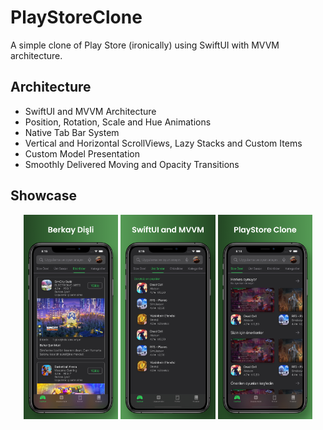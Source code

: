 # PlayStoreClone
A simple clone of Play Store (ironically) using SwiftUI with MVVM architecture.
 
## Architecture
- SwiftUI and MVVM Architecture
- Position, Rotation, Scale and Hue Animations
- Native Tab Bar System
- Vertical and Horizontal ScrollViews, Lazy Stacks and Custom Items
- Custom Model Presentation
- Smoothly Delivered Moving and Opacity Transitions
 
## Showcase


<p align="middle">
  <img src="images/img1.png" width=30% height=30%>
  <img src="images/img2.png" width=30% height=30%>
  <img src="images/img3.png" width=30% height=30%>
</p>



